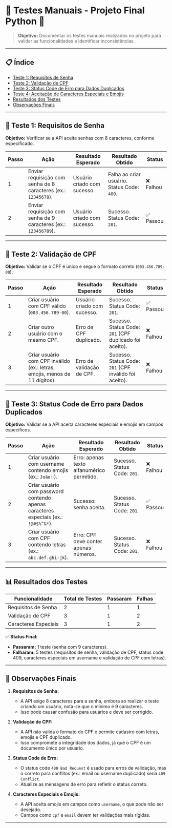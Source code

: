 # 🧪 Testes Manuais - Projeto Final Python 🐍

> **Objetivo:** Documentar os testes manuais realizados no projeto para validar as funcionalidades e identificar inconsistências.

---

## 📋 Índice

- [Teste 1: Requisitos de Senha](#teste-1-requisitos-de-senha)
- [Teste 2: Validação de CPF](#teste-2-validação-de-cpf)
- [Teste 3: Status Code de Erro para Dados Duplicados](#teste-3-status-code-de-erro-para-dados-duplicados)
- [Teste 4: Aceitação de Caracteres Especiais e Emojis](#teste-4-aceitação-de-caracteres-especiais-e-emojis)
- [Resultados dos Testes](#resultados-dos-testes)
- [Observações Finais](#observações-finais)

---

## 🧪 Teste 1: Requisitos de Senha

**Objetivo:** Verificar se a API aceita senhas com 8 caracteres, conforme especificado.

| **Passo** | **Ação** | **Resultado Esperado** | **Resultado Obtido** | **Status** |
|----------|------------|------------------------|----------------------|------------|
| 1        | Enviar requisição com senha de 8 caracteres (ex.: `12345678`). | Usuário criado com sucesso. | Falha ao criar usuário. Status Code: `400`. | ❌ Falhou |
| 2        | Enviar requisição com senha de 9 caracteres (ex.: `123456789`). | Usuário criado com sucesso. | Sucesso. Status Code: `201`. | ✅ Passou |

---

## 🧪 Teste 2: Validação de CPF

**Objetivo:** Validar se o CPF é único e segue o formato correto (`003.456.789-00`).

| **Passo** | **Ação** | **Resultado Esperado** | **Resultado Obtido** | **Status** |
|----------|------------|------------------------|----------------------|------------|
| 1        | Criar usuário com CPF válido (`003.456.789-00`). | Usuário criado com sucesso. | Sucesso. Status Code: `201`. | ✅ Passou |
| 2        | Criar outro usuário com o mesmo CPF. | Erro de CPF duplicado. | Sucesso. Status Code: `201` (CPF duplicado foi aceito). | ❌ Falhou |
| 3        | Criar usuário com CPF inválido (ex.: letras, emojis, menos de 11 dígitos). | Erro de validação de CPF. | Sucesso. Status Code: `201` (CPF inválido foi aceito). | ❌ Falhou |

---

## 🧪 Teste 3: Status Code de Erro para Dados Duplicados

**Objetivo:** Validar se a API aceita caracteres especiais e emojis em campos específicos.

| **Passo** | **Ação** | **Resultado Esperado** | **Resultado Obtido** | **Status** |
|----------|------------|------------------------|----------------------|------------|
| 1        | Criar usuário com username contendo emojis (ex.: `João✨`). | Erro: apenas texto alfanumérico permitido. | Sucesso. Status Code: `201`. | ❌ Falhou |
| 2        | Criar usuário com password contendo apenas caracteres especiais (ex.: `!@#$%^&*`). | Sucesso: senha aceita. | Sucesso. Status Code: `201`. | ✅ Passou |
| 3        | Criar usuário com CPF contendo letras (ex.: `abc.def.ghi-jk`). | Erro: CPF deve conter apenas números. | Sucesso. Status Code: `201`. | ❌ Falhou |

---

## 📊 Resultados dos Testes

|  **Funcionalidade** | **Total de Testes** | **Passaram** | **Falhas** |
|---------------------|---------------------|--------------|------------|
| Requisitos de Senha | 2                   | 1            | 1          |
| Validação de CPF    | 3                   | 1            | 2          |
| Caracteres Especiais| 3                   | 1            | 2          |

✅ **Status Final:**  

- **Passaram:** 1 teste (senha com 9 caracteres).  
- **Falharam:** 5 testes (requisitos de senha, validação de CPF, status code 409, caracteres especiais em username e validação de CPF com letras).

---

## 📝 Observações Finais

1. **Requisitos de Senha:**
   - A API exige 8 caracteres para a senha, embora ao realizar o teste criando um usuário, nota-se que o mínimo é 9 caracteres.
   - Isso pode causar confusão para usuários e deve ser corrigido.

2. **Validação de CPF:**
   - A API não valida o formato do CPF e permite cadastro com letras, emojis e CPF duplicado.
   - Isso compromete a integridade dos dados, já que o CPF é um documento único por usuário.

3. **Status Code de Erro:**
   - O status code `400 Bad Request` é usado para erros de validação, mas o correto para conflitos (ex.: email ou username duplicado) seria `409 Conflict`.
   - Atualize as mensagens de erro para refletir o status correto.

4. **Caracteres Especiais e Emojis:**
   - A API aceita emojis em campos como `username`, o que pode não ser desejado.
   - Campos como `cpf` e `email` devem ter validações mais rígidas.

---

